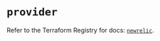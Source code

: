 # `provider`

Refer to the Terraform Registry for docs: [`newrelic`](https://registry.terraform.io/providers/newrelic/newrelic/3.36.1/docs).
